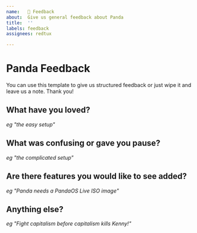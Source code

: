 ```yaml
---
name:   📣 Feedback
about:  Give us general feedback about Panda
title:  ''
labels: feedback
assignees: redtux

---
```


# Panda Feedback

You can use this template to give us structured feedback or just wipe it and leave us a note. Thank you!

## What have you loved?

_eg "the easy setup"_

## What was confusing or gave you pause?

_eg "the complicated setup"_

## Are there features you would like to see added?

_eg "Panda needs a PandaOS Live ISO image"_

## Anything else?

_eg "Fight capitalism before capitalism kills Kenny!"_
